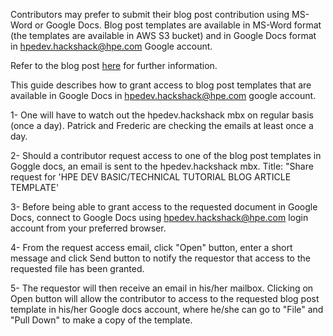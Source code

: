 Contributors may prefer to submit their blog post contribution using MS-Word or Google Docs. Blog post templates are available in MS-Word format (the templates are available in AWS S3 bucket) and in Google Docs format in hpedev.hackshack@hpe.com Google account.

Refer to the blog post [here](https://developer.hpe.com/blog/be-an-hpe-dev-blogger/) for further information.

This guide describes how to grant access to blog post templates that are available in Google Docs in hpedev.hackshack@hpe.com google account.

1- One will have to watch out the hpedev.hackshack mbx on regular basis (once a day). Patrick and Frederic are checking the emails at least once a day.

2- Should a contributor request access to one of the blog post templates in Goggle docs, an email is sent to the hpedev.hackshack mbx. Title: "Share request for 'HPE DEV BASIC/TECHNICAL TUTORIAL BLOG ARTICLE TEMPLATE'

3- Before being able to grant access to the requested document in Google Docs, connect to Google Docs using hpedev.hackshack@hpe.com login account from your preferred browser.

4- From the request access email, click "Open" button, enter a short message and click Send button to notify the requestor that access to the requested file has been granted.

5- The requestor will then receive an email in his/her mailbox. Clicking on Open button will allow the contributor to access to the requested blog post template in his/her Google docs account, where he/she can go to "File" and "Pull Down" to make a copy of the template.
